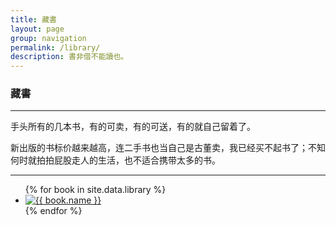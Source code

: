 ```yaml
---
title: 藏書
layout: page
group: navigation
permalink: /library/
description: 書非借不能讀也。
---
```


### 藏書

-------

手头所有的几本书，有的可卖，有的可送，有的就自己留着了。

新出版的书标价越来越高，连二手书也当自己是古董卖，我已经买不起书了；不知何时就拍拍屁股走人的生活，也不适合携带太多的书。

-------

<div class="book-show">
  <ul class="book-list">
	{% for book in site.data.library %}
	<li>
	  <a href="//search.douban.com/book/subject_search?search_text={{ book.name }}" target="_blank">
	  	<img src="//cdn.jsdelivr.net/gh/jubyshu/rosemary/cover/{{ book.ISBN }}.jpg" alt="{{ book.name }}" />
	  </a>
	</li>
	{% endfor %}
  </ul>
</div>